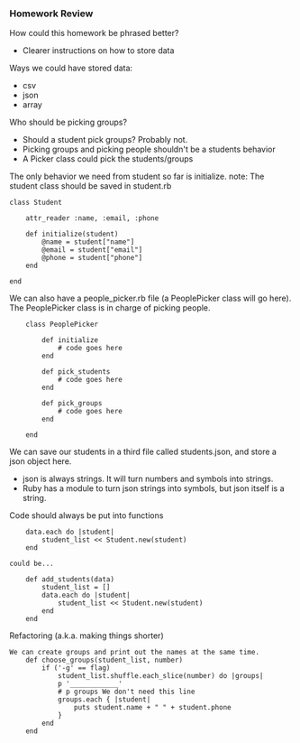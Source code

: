 ### Homework Review

How could this homework be phrased better?
- Clearer instructions on how to store data

Ways we could have stored data:
- csv
- json
- array

Who should be picking groups?
- Should a student pick groups? Probably not.
- Picking groups and picking people shouldn't be a students behavior
- A Picker class could pick the students/groups

The only behavior we need from student so far is initialize.
note: The student class should be saved in student.rb

    class Student

    	attr_reader :name, :email, :phone

    	def initialize(student)
    		@name = student["name"]
    		@email = student["email"]
    		@phone = student["phone"]
    	end

    end

We can also have a people_picker.rb file (a PeoplePicker class will go here).
The PeoplePicker class is in charge of picking people.

		class PeoplePicker

			def initialize
				# code goes here
			end

			def pick_students
				# code goes here
			end

			def pick_groups
				# code goes here
			end

		end

We can save our students in a third file called students.json, and store a json object here.
- json is always strings. It will turn numbers and symbols into strings.
- Ruby has a module to turn json strings into symbols, but json itself is a string.

Code should always be put into functions

		data.each do |student|
			student_list << Student.new(student)
		end

	could be...

		def add_students(data)
			student_list = []
			data.each do |student|
				student_list << Student.new(student)
			end
		end

Refactoring (a.k.a. making things shorter)

	We can create groups and print out the names at the same time.
		def choose_groups(student_list, number)
			if ('-g' == flag)
				student_list.shuffle.each_slice(number) do |groups|
				p '____________'
				# p groups We don't need this line
				groups.each { |student| 
					puts student.name + " " + student.phone
				}
			end
		end


